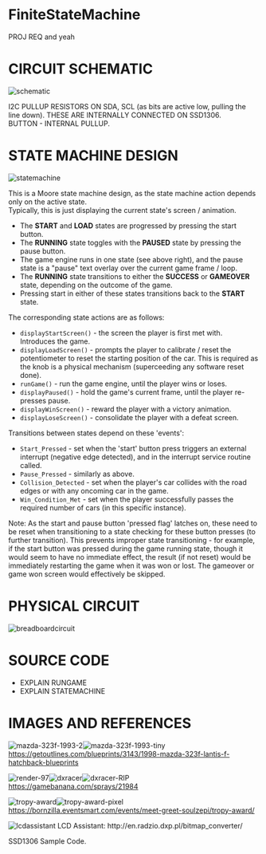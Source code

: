 # FiniteStateMachine

PROJ REQ and yeah

# CIRCUIT SCHEMATIC
<img src="https://i.ibb.co/GR4jYhZ/schematic.jpg" alt="schematic" border="0">

I2C PULLUP RESISTORS ON SDA, SCL (as bits are active low, pulling the line down). THESE ARE INTERNALLY CONNECTED ON SSD1306.  
BUTTON - INTERNAL PULLUP.  

# STATE MACHINE DESIGN
<img src="https://i.ibb.co/5ncZTbp/statemachine.jpg" alt="statemachine" border="0">

This is a Moore state machine design, as the state machine action depends only on the active state.   
Typically, this is just displaying the current state's screen / animation.  
* The __START__ and __LOAD__ states are progressed by pressing the start button.  
* The __RUNNING__ state toggles with the __PAUSED__ state by pressing the pause button.  
* The game engine runs in one state (see above right), and the pause state is a "pause" text overlay over the current game frame / loop. 
* The __RUNNING__ state transitions to either the __SUCCESS__ or __GAMEOVER__ state, depending on the outcome of the game.  
* Pressing start in either of these states transitions back to the __START__ state.  

The corresponding state actions are as follows:
* `displayStartScreen()` - the screen the player is first met with. Introduces the game.  
* `displayLoadScreen()` - prompts the player to calibrate / reset the potentiometer to reset the starting position of the car. This is required as the knob is a physical mechanism (superceeding any software reset done).  
* `runGame()` - run the game engine, until the player wins or loses.  
* `displayPaused()` - hold the game's current frame, until the player re-presses pause.  
* `displayWinScreen()` - reward the player with a victory animation.  
* `displayLoseScreen()` - consolidate the player with a defeat screen.  

Transitions between states depend on these 'events':
* `Start_Pressed` - set when the 'start' button press triggers an external interrupt (negative edge detected), and in the interrupt service routine called.  
* `Pause_Pressed` - similarly as above.  
* `Collision_Detected` - set when the player's car collides with the road edges or with any oncoming car in the game.  
* `Win_Condition_Met` - set when the player successfully passes the required number of cars (in this specific instance).  

Note: As the start and pause button 'pressed flag' latches on, these need to be reset when transitioning to a state checking for these button presses (to further transition). This prevents improper state transitioning - for example, if the start button was pressed during the game running state, though it would seem to have no immediate effect, the result (if not reset) would be immediately restarting the game when it was won or lost. The gameover or game won screen would effectively be skipped.

# PHYSICAL CIRCUIT
<img src="https://i.ibb.co/nPXnSB2/breadboardcircuit.jpg" alt="breadboardcircuit" border="0">


# SOURCE CODE

* EXPLAIN RUNGAME
* EXPLAIN STATEMACHINE

# IMAGES AND REFERENCES
<img src="https://i.ibb.co/YXXHpGh/mazda-323f-1993-2.jpg" alt="mazda-323f-1993-2" border="0"><img src="https://i.ibb.co/k1RwF41/mazda-323f-1993-tiny.jpg" alt="mazda-323f-1993-tiny" border="0">  
https://getoutlines.com/blueprints/3143/1998-mazda-323f-lantis-f-hatchback-blueprints

<img src="https://i.ibb.co/chX98p3/render-97.png" alt="render-97" border="0"><img src="https://i.ibb.co/y45htKp/dxracer.png" alt="dxracer" border="0"><img src="https://i.ibb.co/bv4p8rv/dxracer-RIP.png" alt="dxracer-RIP" border="0">  
https://gamebanana.com/sprays/21984

<img src="https://i.ibb.co/7nwqyK3/tropy-award.jpg" alt="tropy-award" border="0"><img src="https://i.ibb.co/BKYy9FG/tropy-award-pixel.jpg" alt="tropy-award-pixel" border="0">
https://bornzilla.eventsmart.com/events/meet-greet-soulzepi/tropy-award/ 

<img src="https://i.ibb.co/V2H6Txn/lcdassistant.jpg" alt="lcdassistant" border="0">
LCD Assistant: http://en.radzio.dxp.pl/bitmap_converter/

SSD1306 Sample Code.
